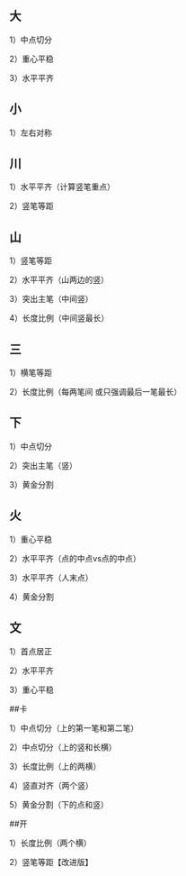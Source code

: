 ## 大

1）中点切分

2）重心平稳

3）水平平齐

## 小

1）左右对称


## 川
1）水平平齐（计算竖笔重点）

2）竖笔等距

## 山
1）竖笔等距

2）水平平齐（山两边的竖）

3）突出主笔（中间竖）

4）长度比例（中间竖最长）


## 三
1）横笔等距

2）长度比例（每两笔间 或只强调最后一笔最长）


## 下
1）中点切分

2）突出主笔（竖）

3）黄金分割

## 火
1）重心平稳

2）水平平齐（点的中点vs点的中点）

3）水平平齐（人末点）

4）黄金分割

## 文
1）首点居正

2）水平平齐

3）重心平稳

##卡

1）中点切分（上的第一笔和第二笔）

2）中点切分（上的竖和长横）

3）长度比例（上的两横）

4）竖直对齐（两个竖）

5）黄金分割（下的点和竖）

##开

1）长度比例（两个横）

2）竖笔等距【改进版】
